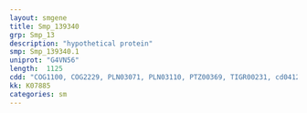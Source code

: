 ```yaml
---
layout: smgene
title: Smp_139340
grp: Smp_13
description: "hypothetical protein"
smp: Smp_139340.1
uniprot: "G4VN56"
length:  1125
cdd: "COG1100, COG2229, PLN03071, PLN03110, PTZ00369, TIGR00231, cd04127, cl21455, pfam00071, pfam08477, smart00175, smart00176"
kk: K07885
categories: sm
---
```

